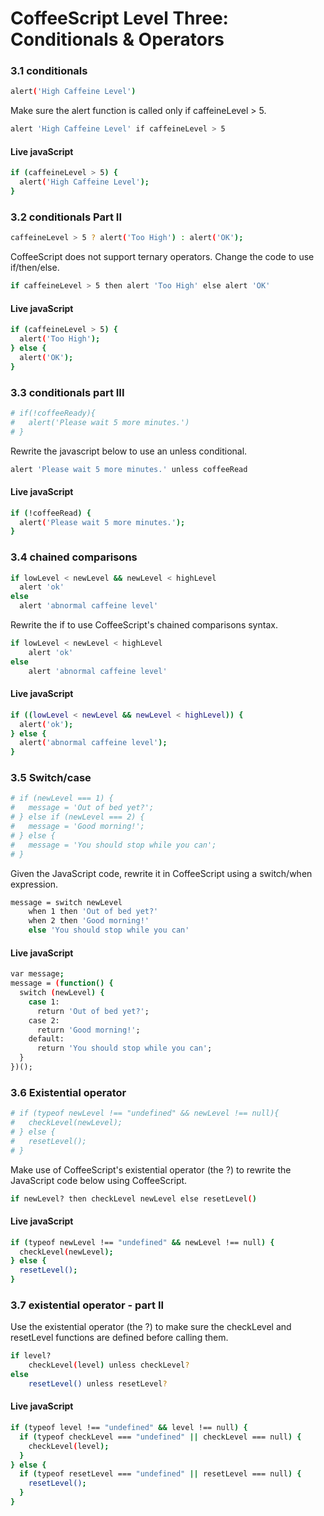# CoffeeScript Level Three: Conditionals & Operators


### 3.1 conditionals

```sh
alert('High Caffeine Level')
```

Make sure the alert function is called only if caffeineLevel > 5.

```sh
alert 'High Caffeine Level' if caffeineLevel > 5
```

#### Live javaScript

```sh
if (caffeineLevel > 5) {
  alert('High Caffeine Level');
}
```


### 3.2 conditionals Part II

```sh
caffeineLevel > 5 ? alert('Too High') : alert('OK');
```
CoffeeScript does not support ternary operators. Change the code to use if/then/else.

```sh
if caffeineLevel > 5 then alert 'Too High' else alert 'OK'
```

#### Live javaScript

```sh
if (caffeineLevel > 5) {
  alert('Too High');
} else {
  alert('OK');
}
```


### 3.3 conditionals part III

```sh
# if(!coffeeReady){
#   alert('Please wait 5 more minutes.')
# }
```

Rewrite the javascript below to use an unless conditional.

```sh
alert 'Please wait 5 more minutes.' unless coffeeRead
```
#### Live javaScript

```sh
if (!coffeeRead) {
  alert('Please wait 5 more minutes.');
}
```

### 3.4 chained comparisons

```sh
if lowLevel < newLevel && newLevel < highLevel
  alert 'ok'
else
  alert 'abnormal caffeine level'
```

Rewrite the if to use CoffeeScript's chained comparisons syntax.

```sh
if lowLevel < newLevel < highLevel
    alert 'ok'
else
    alert 'abnormal caffeine level'
```

#### Live javaScript

```sh
if ((lowLevel < newLevel && newLevel < highLevel)) {
  alert('ok');
} else {
  alert('abnormal caffeine level');
}
```

### 3.5 Switch/case

```sh
# if (newLevel === 1) {
#   message = 'Out of bed yet?';
# } else if (newLevel === 2) {
#   message = 'Good morning!';
# } else {
#   message = 'You should stop while you can';
# }
```

Given the JavaScript code, rewrite it in CoffeeScript using a switch/when expression.

```sh
message = switch newLevel
    when 1 then 'Out of bed yet?'
    when 2 then 'Good morning!'
    else 'You should stop while you can'
```
#### Live javaScript

```sh
var message;
message = (function() {
  switch (newLevel) {
    case 1:
      return 'Out of bed yet?';
    case 2:
      return 'Good morning!';
    default:
      return 'You should stop while you can';
  }
})();
```

### 3.6 Existential operator

```sh
# if (typeof newLevel !== "undefined" && newLevel !== null){
#   checkLevel(newLevel);
# } else {
#   resetLevel();
# }
```

Make use of CoffeeScript's existential operator (the ?) to rewrite the JavaScript code below using CoffeeScript.

```sh
if newLevel? then checkLevel newLevel else resetLevel()
```

#### Live javaScript

```sh
if (typeof newLevel !== "undefined" && newLevel !== null) {
  checkLevel(newLevel);
} else {
  resetLevel();
}
```

### 3.7 existential operator - part II

Use the existential operator (the ?) to make sure the checkLevel and resetLevel functions are defined before calling them.

```sh
if level?
    checkLevel(level) unless checkLevel?
else
    resetLevel() unless resetLevel?
```

#### Live javaScript

```sh
if (typeof level !== "undefined" && level !== null) {
  if (typeof checkLevel === "undefined" || checkLevel === null) {
    checkLevel(level);
  }
} else {
  if (typeof resetLevel === "undefined" || resetLevel === null) {
    resetLevel();
  }
}
```

